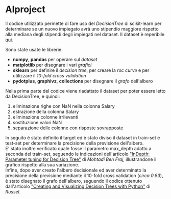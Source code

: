 # AIproject
Il codice utilizzato permette di fare uso del _DecisionTree_ di scikit-learn per determinare se un nuovo impiegato avrà uno stipendio maggiore rispetto alla mediana degli stipendi degli impiegati nel dataset.
Il dataset è reperibile [qui](https://www.kaggle.com/stackoverflow/so-survey-2017).

Sono state usate le librerie:
* __numpy__, __pandas__ per operare sul _dataset_
* __matplotlib__ per disegnare i vari _grafici_
* __sklearn__ per definire il _decision tree_, per creare la _roc curve_ e per utilizzare il _10-fold cross validation_
* __pydotplus__, __graphivz__, __collections__ per disegnare il _grafo_ dell'albero

Nella prima parte del codice viene riadattato il dataset per poter essere letto da DecisionTree, e quindi:
1. eliminazione righe con NaN nella colonna Salary
2. estrazione della colonna Salary
3. eliminazione colonne irrilevanti
4. sostituzione valori NaN
5. separazione delle colonne con risposte sovrapposte 

In seguito è stato definito il target ed è stato diviso il dataset in train-set e test-set per determinare la precisione della previsione dell'albero.\
E' stato inoltre verificato quale fosse il parametro max_depth adatto a seconda del train-set, seguendo le indicazioni dell'articolo  ["InDepth: Parameter tuning for Decision Tree"](https://medium.com/@mohtedibf/indepth-parameter-tuning-for-decision-tree-6753118a03c3) di _Mohtadi Ben Fraj_, illustrandone il grafico rispetto alla sua variazione.\
Infine, dopo aver creato l'albero decisionale ed aver determinato la precisione della previsione mediante il 10-fold cross validation (_circa 0.83_), è stato disegnato il grafo dell'albero, seguendo il codice ottenuto dall'articolo ["Creating and Visualizing Decision Trees with Python"](https://pythonprogramminglanguage.com/decision-tree-visual-example/) di _Russel_.

